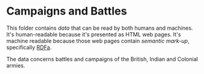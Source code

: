 # Campaigns and Battles

This folder contains *data* that can be read by both humans and machines. It's human-readable because it's presented as HTML web pages. It's machine readable because those web pages contain *semantic mark-up*, specifically [RDFa](https://www.w3.org/TR/rdfa-primer/).

The data concerns battles and campaigns of the British, Indian and Colonial armies. 